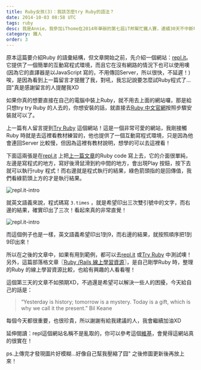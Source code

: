 ```yaml
---
title: Ruby女孩(3)：我該怎麼try Ruby的語法？
date: 2014-10-03 08:58 UTC
tags: ruby
desc: 我是Annie，我參加iThome在2014年舉辦的第七屆iT邦幫忙鐵人賽，連續30天不中斷地記錄自己學習Ruby的歷程，這一系列30篇文章，推薦給跟我一樣初學Ruby約半年的朋友參考。
category: 鐵人
order: 3
---
```


原本這篇要介紹Ruby 的語彙結構，但文章開始之前，先介紹一個網站：[repl.it](http://repl.it/)。它提供了一個簡單的互動寫程式環境，而且它在沒有網路的情況下也可以使用噢(因為它的直譯器是以JavaScript 寫的，不用傳回Server，所以很快，不延遲！)唉，是因為看到上一篇留言才提醒了我，對吼，我忘記說要怎麼試Ruby程式了...囧"真是感謝留言的人提醒我XD

如果你真的想要直接在自己的電腦中裝上Ruby，就不用去上面的網站囉，那是給只想try try Ruby 的人去的，你想安裝的話，就直接去[Ruby 中文官網](https://www.ruby-lang.org/zh_tw/downloads/)按照步驟安裝就可以了。

上一篇有人留言提到[Try Ruby](http://tryruby.org/) 這個網站！這是一個非常可愛的網站，我剛接觸Ruby 時就是去這裡看教材練習的，他也提供了一個互動寫程式環境，只是因為他會連回Server 比較慢，但因為這裡有教材說明，想學的可以去這裡看！

下面這兩張是在[repl.it](http://repl.it/) 上把[上一篇文章](/ironman/2014-10-02-ruby-girl-2-why-matz-created-ruby.html)的Ruby code 寫上去，它的介面很單純，左邊是寫程式的地方，寫好後滑鼠滑到約中間的地方，會出現Play 按鈕，按下去就可以執行ruby 程式！而右邊就是程式執行的結果，綠色箭頭指的是回傳值，我們看綠箭頭上方的才是執行結果。

![repl.it-intro](http://ithelp.ithome.com.tw/upload/images/20141003/20141003125455542e2c1f5430f_resize_600.jpg)

就英文語義來說，程式碼寫 `3.times` ，就是希望印出三次雙引號中的文字，而右邊的結果，確實印出了三次！看起來真的非常直覺！

![repl.it-intro](http://ithelp.ithome.com.tw/upload/images/20141003/20141003125627542e2c7b3aaa3_resize_600.jpg)

而這個例子也是一樣，英文語義希望印出1到9，而右邊的結果，就按照順序把1到9印出來！

所以在之後的文章中，如果有用到範例，都可以去[repl.it](http://repl.it/) 或[Try Ruby](http://tryruby.org/) 中測試噢！另外，這篇部落格文章〖[Ruby /Rails 線上學習資源](/2014/04/11/online-resource-of-learning-experience)〗，是自己剛學Ruby 時，整理的Ruby 的線上學習資源比較，也給有興趣的人看看喔！

這個第三天的文章不如預期XD，不過還是希望可以解決一些人的困擾，今天給自己的話是：

> “Yesterday is history; tomorrow is a mystery. Today is a gift, which is why we call it the present.” Bil Keane

每個今天都很重要，也很珍貴，所以謝謝有給我建議的人，我會繼續加油XD


延伸閱讀：repl這個網站名稱不是亂取的，你可以參考這個[維基](http://zh.wikipedia.org/wiki/%E7%9B%B4%E8%AD%AF%E5%99%A8)，會覺得這網站真的很實在！

ps.上傳完才發現圖片好模糊...好像自己幫我壓縮了囧" 之後修圖更新後再放上來！

